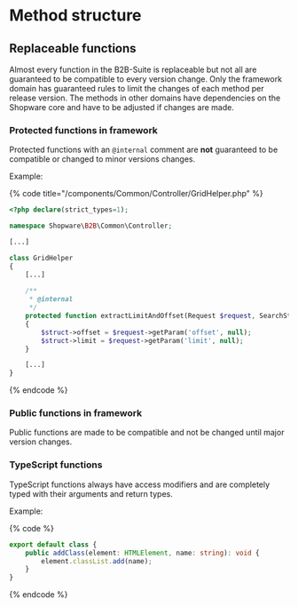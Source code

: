 # Method structure

## Replaceable functions

Almost every function in the B2B-Suite is replaceable but not all are guaranteed to be compatible to every version change.
Only the framework domain has guaranteed rules to limit the changes of each method per release version.
The methods in other domains have dependencies on the Shopware core and have to be adjusted if changes are made.

### Protected functions in framework

Protected functions with an `@internal` comment are **not** guaranteed to be compatible or changed to minor versions changes.

Example:

{% code title="<b2b root>/components/Common/Controller/GridHelper.php" %}
```php
<?php declare(strict_types=1);

namespace Shopware\B2B\Common\Controller;

[...]

class GridHelper
{    
    [...]
    
    /**
     * @internal
     */
    protected function extractLimitAndOffset(Request $request, SearchStruct $struct)
    {
        $struct->offset = $request->getParam('offset', null);
        $struct->limit = $request->getParam('limit', null);
    }

    [...]
}
```
{% endcode %}

### Public functions in framework

Public functions are made to be compatible and not be changed until major version changes.

### TypeScript functions

TypeScript functions always have access modifiers and are completely typed with their arguments and return types.

Example:

{% code %}
```typescript
export default class {
    public addClass(element: HTMLElement, name: string): void {
        element.classList.add(name);
    }
}
```
{% endcode %}